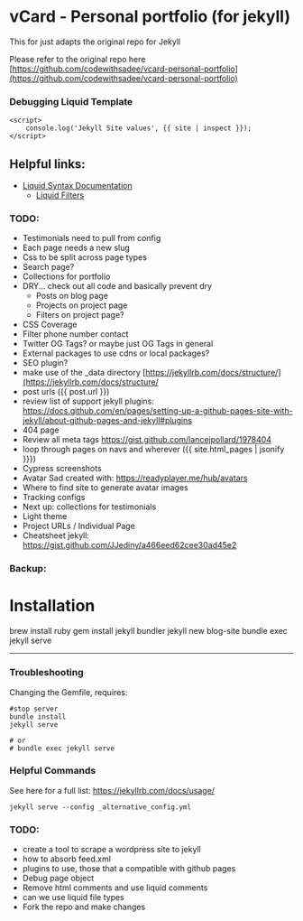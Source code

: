 # vCard - Personal portfolio (for jekyll)
This for just adapts the original repo for Jekyll

Please refer to the original repo here [https://github.com/codewithsadee/vcard-personal-portfolio](https://github.com/codewithsadee/vcard-personal-portfolio)

### Debugging Liquid Template
```
<script>
    console.log('Jekyll Site values', {{ site | inspect }});
</script>
```

## Helpful links:
* [Liquid Syntax Documentation](https://shopify.github.io/liquid/)
  * [Liquid Filters](https://jekyllrb.com/docs/liquid/filters/)


### TODO:
* Testimonials need to pull from config
* Each page needs a new slug
* Css to be split across page types
* Search page?
* Collections for portfolio
* DRY... check out all code and basically prevent dry
  * Posts on blog page
  * Projects on project page
  * Filters on project page?
* CSS Coverage
* Filter phone number contact
* Twitter OG Tags? or maybe just OG Tags in general
* External packages to use cdns or local packages?
* SEO plugin?
* make use of the _data directory [https://jekyllrb.com/docs/structure/](https://jekyllrb.com/docs/structure/
* post urls ({{ post.url }})
* review list of support jekyll plugins: https://docs.github.com/en/pages/setting-up-a-github-pages-site-with-jekyll/about-github-pages-and-jekyll#plugins
* 404 page
* Review all meta tags https://gist.github.com/lancejpollard/1978404
* loop through pages on navs and wherever ({{ site.html_pages | jsonify }}})
* Cypress screenshots
* Avatar Sad created with: https://readyplayer.me/hub/avatars
* Where to find site to generate avatar images
* Tracking configs
* Next up: collections for testimonials
* Light theme
* Project URLs / Individual Page
* Cheatsheet jekyll: https://gist.github.com/JJediny/a466eed62cee30ad45e2

### Backup:
# Installation
brew install ruby
gem install jekyll bundler
jekyll new blog-site
bundle exec jekyll serve

---

### Troubleshooting
Changing the Gemfile, requires:
```
#stop server
bundle install
jekyll serve

# or
# bundle exec jekyll serve

```

### Helpful Commands
See here for a full list: https://jekyllrb.com/docs/usage/

```
jekyll serve --config _alternative_config.yml
```

### TODO:
* create a tool to scrape a wordpress site to jekyll
* how to absorb feed.xml
* plugins to use, those that a compatible with github pages
* Debug page object
* Remove html comments and use liquid comments
* can we use liquid file types
* Fork the repo and make changes
